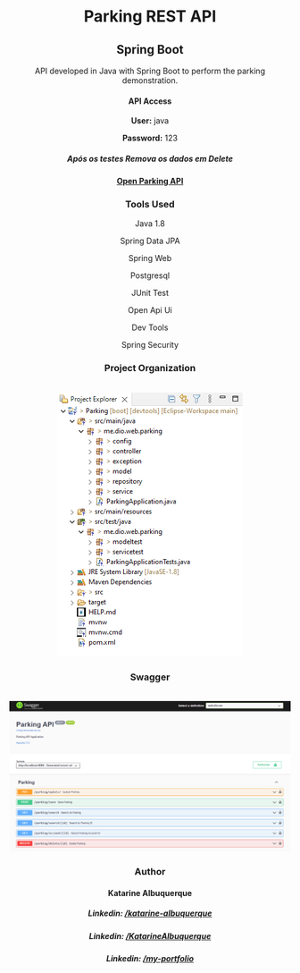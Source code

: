 <div align="center">

<h1><strong>Parking REST API</strong></h1>
<h2><strong>Spring Boot</strong></h2>

<p>API developed in Java with Spring Boot to perform the parking demonstration.</p>

<h4>API Access</h4>
<p><strong>User:</strong> java</p>
<p><strong>Password:</strong> 123</p>
<h5>Após os testes Remova os dados em Delete</h5>

<h4><a href="https://app-parking-spring-boot.herokuapp.com/swagger-ui/index.html" target="_blank">Open Parking API</a></h4>

<h3>Tools Used</h3>

<p>Java 1.8</p>
<p>Spring Data JPA</p>
<p>Spring Web</p>
<p>Postgresql</p>
<p>JUnit Test</p>
<p>Open Api Ui</p>
<p>Dev Tools</p>
<p>Spring Security</p>

<h3>Project Organization</h3>
<br/>
<img src="./images/project.png" alt="Project Organization" widt="300"/>

<h3>Swagger</h3>
<br/>
<img src="./images/swagger.png" alt="Project Organization" widt="100%"/>

<h3>Author</h3>
<h4>Katarine Albuquerque</h4>

<h5>Linkedin: <a href="https://www.linkedin.com/in/katarine-albuquerque/" target="_blank">/katarine-albuquerque</a></h5>

<h5>Linkedin: <a href="https://github.com/KatarineAlbuquerque" target="_blank">/KatarineAlbuquerque</a></h5>

<h5>Linkedin: <a href="https://github.com/KatarineAlbuquerque/my-portfolio" target="_blank">/my-portfolio</a></h5>

</div>